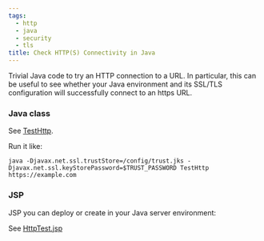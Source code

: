 ```yaml
---
tags:
  - http
  - java
  - security
  - tls
title: Check HTTP(S) Connectivity in Java
---
```

Trivial Java code to try an HTTP connection to a URL. In particular, this can be useful to see whether your Java environment and its SSL/TLS configuration will successfully connect to an https URL.

### Java class

See [TestHttp](https://github.com/dougbreaux/Java-Web-Tools/blob/master/src/main/java/TestHttp.java).

Run it like:
```console
java -Djavax.net.ssl.trustStore=/config/trust.jks -Djavax.net.ssl.keyStorePassword=$TRUST_PASSWORD TestHttp https://example.com
```

### JSP

JSP you can deploy or create in your Java server environment:

See [HttpTest.jsp](https://github.com/dougbreaux/Java-Web-Tools/blob/master/WebContent/HttpTest.jsp)